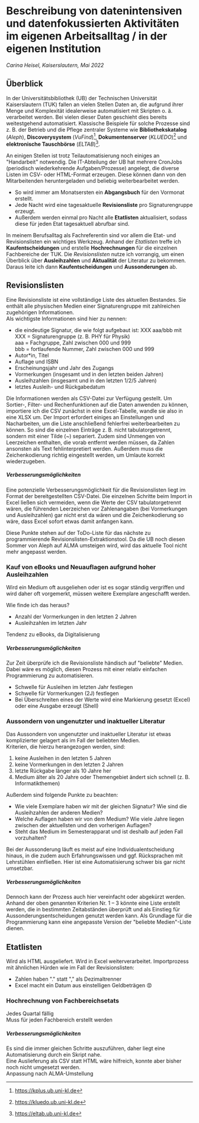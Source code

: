 # Beschreibung von datenintensiven und datenfokussierten Aktivitäten im eigenen Arbeitsalltag / in der eigenen Institution

*Carina Heisel, Kaiserslautern, Mai 2022*


## Überblick

In der Universitätsbibliothek (UB) der Technischen Universität Kaiserslautern (TUK) fallen an vielen Stellen Daten an, die aufgrund ihrer Menge und Komplexität idealerweise automatisiert mit Skripten o. ä. verarbeitet werden. Bei vielen dieser Daten geschieht dies bereits weitestgehend automatisiert. Klassische Beispiele für solche Prozesse sind z. B. der Betrieb und die Pflege zentraler Systeme wie **Bibliothekskatalog** (*Aleph*), **Discoverysystem** (*VuFind*)[^1], **Dokumentenserver** (*KLUEDO*)[^2] und **elektronische Tauschbörse** (*ELTAB*)[^3].

[^1]: https://kplus.ub.uni-kl.de
[^2]: https://kluedo.ub.uni-kl.de
[^3]: https://eltab.ub.uni-kl.de

An einigen Stellen ist trotz Teilautomatisierung noch einiges an "Handarbeit" notwendig.
Die IT-Abteilung der UB hat mehrere CronJobs (periodisch wiederkehrende Aufgaben/Prozesse) angelegt, die diverse Listen im CSV- oder HTML-Format erzeugen. Diese können dann von den Mitarbeitenden heruntergeladen und beliebig weiterbearbeitet werden.
- So wird immer am Monatsersten ein **Abgangsbuch** für den Vormonat erstellt.
- Jede Nacht wird eine tagesaktuelle **Revisionsliste** pro Signaturengruppe erzeugt.
- Außerdem werden einmal pro Nacht alle **Etatlisten** aktualisiert, sodass diese für jeden Etat tagesaktuell abrufbar sind.

In meinem Berufsalltag als Fachreferentin sind vor allem die Etat- und Revisionslisten ein wichtiges Werkzeug. Anhand der *Etatlisten* treffe ich **Kaufentscheidungen** und erstelle **Hochrechnungen** für die einzelnen Fachbereiche der TUK. Die *Revisionslisten* nutze ich vorrangig, um einen Überblick über **Ausleihzahlen** und **Aktualität** der Literatur zu bekommen. Daraus leite ich dann **Kaufentscheidungen** und **Aussonderungen** ab.


## Revisionslisten

Eine Revisionsliste ist eine vollständige Liste des aktuellen Bestandes. Sie enthält alle physischen Medien einer Signaturengruppe mit zahlreichen zugehörigen Informationen.\
Als wichtigste Informationen sind hier zu nennen:
- die eindeutige Signatur, die wie folgt aufgebaut ist: XXX aaa/bbb mit\
  XXX = Signaturengruppe (z. B. PHY für Physik)\
  aaa = Fachgruppe, Zahl zwischen 000 und 999\
	bbb = fortlaufende Nummer, Zahl zwischen 000 und 999
- Autor*in, Titel
- Auflage und ISBN
- Erscheinungsjahr und Jahr des Zugangs
- Vormerkungen (insgesamt und in den letzten beiden Jahren)
- Ausleihzahlen (insgesamt und in den letzten 1/2/5 Jahren)
- letztes Ausleih- und Rückgabedatum

Die Informationen werden als CSV-Datei zur Verfügung gestellt. Um Sortier-, Filter- und Rechenfunktionen auf die Daten anwenden zu können, importiere ich die CSV zunächst in eine Excel-Tabelle, wandle sie also in eine XLSX um.
Der Import erfordert einiges an Einstellungen und Nacharbeiten, um die Liste anschließend fehlerfrei weiterbearbeiten zu können. So sind die einzelnen Einträge z. B. nicht tabulatorgetrennt, sondern mit einer Tilde (~) separiert. Zudem sind Unmengen von Leerzeichen enthalten, die vorab entfernt werden müssen, da Zahlen ansonsten als Text fehlinterpretiert werden. Außerdem muss die Zeichenkodierung richtig eingestellt werden, um Umlaute korrekt wiederzugeben.

##### Verbesserungsmöglichkeiten

Eine potenzielle Verbesserungsmöglichkeit für die Revisionslisten liegt im Format der bereitgestellten CSV-Datei. Die einzelnen Schritte beim Import in Excel ließen sich vermeiden, wenn die Werte der CSV tabulatorgetrennt wären, die führenden Leerzeichen vor Zahlenangaben (bei Vormerkungen und Ausleihzahlen) gar nicht erst da wären und die Zeichenkodierung so wäre, dass Excel sofort etwas damit anfangen kann.

Diese Punkte stehen auf der ToDo-Liste für das nächste zu programmierende Revisionslisten-Extraktionstool. Da die UB noch diesen Sommer von Aleph auf ALMA umsteigen wird, wird das aktuelle Tool nicht mehr angepasst werden.


### Kauf von eBooks und Neuauflagen aufgrund hoher Ausleihzahlen

Wird ein Medium oft ausgeliehen oder ist es sogar ständig vergriffen und wird daher oft vorgemerkt, müssen weitere Exemplare angeschafft werden.

Wie finde ich das heraus?
- Anzahl der Vormerkungen in den letzten 2 Jahren
- Ausleihzahlen im letzten Jahr

Tendenz zu eBooks, da Digitalisierung

##### Verbesserungsmöglichkeiten

Zur Zeit überprüfe ich die Revisionsliste händisch auf "beliebte" Medien. Dabei wäre es möglich, diesen Prozess mit einer relativ einfachen Programmierung zu automatisieren.
- Schwelle für Ausleihen im letzten Jahr festlegen
- Schwelle für Vormerkungen (2J) festlegen
- Bei Überschreiten eines der Werte wird eine Markierung gesetzt (Excel) oder eine Ausgabe erzeugt (Shell)


### Aussondern von ungenutzter und inaktueller Literatur

Das Aussondern von ungenutzter und inaktueller Literatur ist etwas komplizierter gelagert als im Fall der beliebten Medien.\
Kriterien, die hierzu herangezogen werden, sind:
1. keine Ausleihen in den letzten 5 Jahren
2. keine Vormerkungen in den letzten 2 Jahren
3. letzte Rückgabe länger als 10 Jahre her
4. Medium älter als 20 Jahre oder Themengebiet ändert sich schnell (z. B. Informatikthemen)

Außerdem sind folgende Punkte zu beachten:
- Wie viele Exemplare haben wir mit der gleichen Signatur? Wie sind die Ausleihzahlen der anderen Medien?
- Welche Auflagen haben wir von dem Medium? Wie viele Jahre liegen zwischen der aktuellsten und den vorherigen Auflagen?
- Steht das Medium im Semesterapparat und ist deshalb auf jeden Fall vorzuhalten?

Bei der Aussonderung läuft es meist auf eine Individualentscheidung hinaus, in die zudem auch Erfahrungswissen und ggf. Rücksprachen mit Lehrstühlen einfließen. Hier ist eine Automatisierung schwer bis gar nicht umsetzbar.

##### Verbesserungsmöglichkeiten

Dennoch kann der Prozess auch hier vereinfacht oder abgekürzt werden. Anhand der oben genannten Kriterien Nr. 1 – 3 könnte eine Liste erstellt werden, die in bestimmten Zeitabständen überprüft und als Einstieg für Aussonderungsentscheidungen genutzt werden kann. Als Grundlage für die Programmierung kann eine angepasste Version der "beliebte Medien"-Liste dienen.


## Etatlisten

Wird als HTML ausgeliefert.
Wird in Excel weiterverarbeitet.
Importprozess mit ähnlichen Hürden wie im Fall der Revisionslisten:
- Zahlen haben "." statt "," als Dezimaltrenner
- Excel macht ein Datum aus einstelligen Geldbeträgen :rage:

### Hochrechnung von Fachbereichsetats

Jedes Quartal fällig\
Muss für jeden Fachbereich erstellt werden

##### Verbesserungsmöglichkeiten

Es sind die immer gleichen Schritte auszuführen, daher liegt eine Automatisierung durch ein Skript nahe.\
Eine Auslieferung als CSV statt HTML wäre hilfreich, konnte aber bisher noch nicht umgesetzt werden.\
Anpassung nach ALMA-Umstellung
